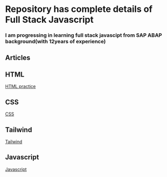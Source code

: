 # Repository has complete details of Full Stack Javascript

### I am progressing in learning full stack javascipt from SAP ABAP background(with 12years of experience)

## Articles

## HTML
[HTML practice](./HTML/readme.md "Click")

## CSS
[CSS](./CSS/readme.md)

## Tailwind
[Tailwind](./Tailwind/VS%20code%20clone/readme.md)

## Javascript
[Javascript](./Javascript/readme.md)




